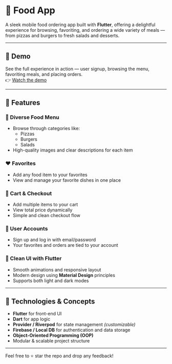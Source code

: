 # 🍔 Food App

A sleek mobile food ordering app built with **Flutter**, offering a delightful experience for browsing, favoriting, and ordering a wide variety of meals — from pizzas and burgers to fresh salads and desserts.

---

## 🎥 Demo

See the full experience in action — user signup, browsing the menu, favoriting meals, and placing orders.  
👉 [Watch the demo](https://www.linkedin.com/posts/abdelazizadel_project-done-food-app-a-modern-and-activity-7337031803184021504-YP3g?utm_source=social_share_send&utm_medium=member_desktop_web&rcm=ACoAADaCgBMBzV7FlkRFVyTib3IPTd5a6hxzLkA)

---

## 🚀 Features

### 🍕 Diverse Food Menu
- Browse through categories like:
  - Pizzas  
  - Burgers  
  - Salads  
- High-quality images and clear descriptions for each item

### ❤️ Favorites
- Add any food item to your favorites
- View and manage your favorite dishes in one place

### 🛒 Cart & Checkout
- Add multiple items to your cart
- View total price dynamically
- Simple and clean checkout flow

### 👤 User Accounts
- Sign up and log in with email/password
- Your favorites and orders are tied to your account

### 🧼 Clean UI with Flutter
- Smooth animations and responsive layout
- Modern design using **Material Design** principles
- Supports both light and dark modes

---

## 🧠 Technologies & Concepts

- **Flutter** for front-end UI
- **Dart** for app logic
- **Provider / Riverpod** for state management *(customizable)*
- **Firebase / Local DB** for authentication and data storage
- **Object-Oriented Programming (OOP)**
- Modular & scalable project structure

---

Feel free to ⭐ star the repo and drop any feedback!
